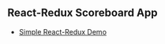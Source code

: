 ## React-Redux Scoreboard App

* [Simple React-Redux Demo](https://dragosdehelean.github.io/React-Redux-Scoreboard-App/)